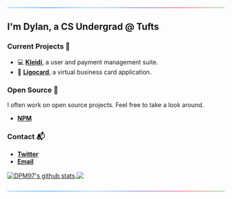 ![line](https://github.com/DPM97/DPM97/blob/master/line.gif)
## I'm Dylan, a CS Undergrad @ Tufts

### Current Projects 🎨
- 💻 **[Kleidi](https://kleidi.io)**, a user and payment management suite.
- 📱 **[Ligocard](https://ligo.best)**, a virtual business card application.

### Open Source 🎯
I often work on open source projects. Feel free to take a look around. 
- **[NPM](https://www.npmjs.com/~dpm97)**

### Contact 📬
- **[Twitter](https://twitter.com/TYPESCRlPT)**
- **[Email](mailto:dylan@kleidi.io)**

<a href="https://github.com/anuraghazra/github-readme-stats">
  <img align="center" src="https://github-readme-stats.vercel.app/api?username=DPM97&theme=cobalt&count_private=true&show_icons=true" alt="DPM97's github stats" />
</a>
<a href="https://github.com/anuraghazra/github-readme-stats">
  <img align="center" src="https://github-readme-stats.vercel.app/api/top-langs/?username=DPM97&theme=cobalt&layout=compact" />
</a>

![line](https://github.com/DPM97/DPM97/blob/master/line.gif)
